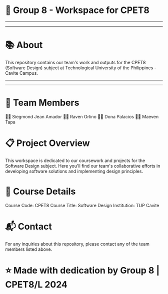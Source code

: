 # 🚀 Group 8 - Workspace for CPET8
***
***
# 📚 About
This repository contains our team's work and outputs for the CPET8 (Software Design) subject at Technological University of the Philippines - Cavite Campus.
***
***
# 👥 Team Members
👨‍💻 Siegmond Jean Amador
👨‍💻 Raven Orlino
👩‍💻 Dona Palacios
👨‍💻 Maeven Tapa

# 📋 Project Overview
This workspace is dedicated to our coursework and projects for the Software Design subject. Here you'll find our team's collaborative efforts in developing software solutions and implementing design principles.

# 🎯 Course Details
Course Code: CPET8
Course Title: Software Design
Institution: TUP Cavite

# 📬 Contact
For any inquiries about this repository, please contact any of the team members listed above.

# ⭐ Made with dedication by Group 8 | CPET8/L 2024
